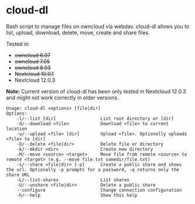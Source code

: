 # cloud-dl

Bash script to manage files on owncloud via webdav. cloud-dl allows you to list, upload, download, delete, move, create and share files.

Tested in:
    
* ~~owncloud 6.07~~
* ~~owncloud 7.05~~
* ~~owncloud 8.03~~
* ~~Nextcloud 10.0.1~~
* Nextcloud 12.0.3

__Note:__ Current version of cloud-dl has been only tested in Nextcloud 12.0.3 and might not work correctly in older versions.
```
Usage: cloud-dl <options> [file|dir]
Options:
    -l/--list [dir]                 List root directory or [dir]
    -d/--download <file>            Download <file> to current location
    -u/--upload <file> [dir]        Upload <file>. Optionally uploads <file> to [dir]
    -D/--delete <file|dir>          Delete file or directory
    -k/--mkdir <dir>                Create new directory
    -M/--move <source> <target>     Move file from remote <source> to remote <target> (e.g. --move file.txt somedir/file.txt)
    -s/--share <file|dir> [-p]      Create a public share and shows the url. Optionally -p prompts for a password, -q returns only the share URL
    -L/--list-shares                List shares
    -U/--unshare <file|dir>         Delete a public share
    --configure                     Change connection configuration
    -h/--help                       Show this help
```
